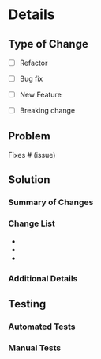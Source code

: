 # Details

## Type of Change
- [ ] Refactor
- [ ] Bug fix
- [ ] New Feature
- [ ] Breaking change


## Problem

<!-- Please describe the problem -->

Fixes # (issue)

## Solution

### Summary of Changes

<!-- Provide a summary of the changes -->

### Change List

<!-- Please add list of changes in itemized form -->
- 
- 
- 

 
### Additional Details


## Testing

### Automated Tests

<!-- TBD -->

### Manual Tests

<!-- Add any manual test steps that you have run to confirm the changes -->

